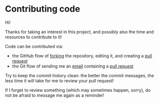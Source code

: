 # Contributing code

Hi!

Thanks for taking an interest in this project, and possibly also the time and resources to contribute to it!

Code can be contributed via:

* the GitHub flow of [forking](https://docs.github.com/en/pull-requests/collaborating-with-pull-requests/working-with-forks/about-forks) the repository, editing it, and creating a [pull request](https://docs.github.com/en/pull-requests/collaborating-with-pull-requests/proposing-changes-to-your-work-with-pull-requests/about-pull-requests)
* the Git flow of sending me an [email](mailto:me@steffo.eu) containing a [pull request](https://git-scm.com/docs/git-request-pull)

Try to keep the commit history clean: the better the commit messages, the less time it will take for me to review your pull request!

If I forget to review something (which may sometimes happen, sorry), do not be afraid to message me again as a reminder!